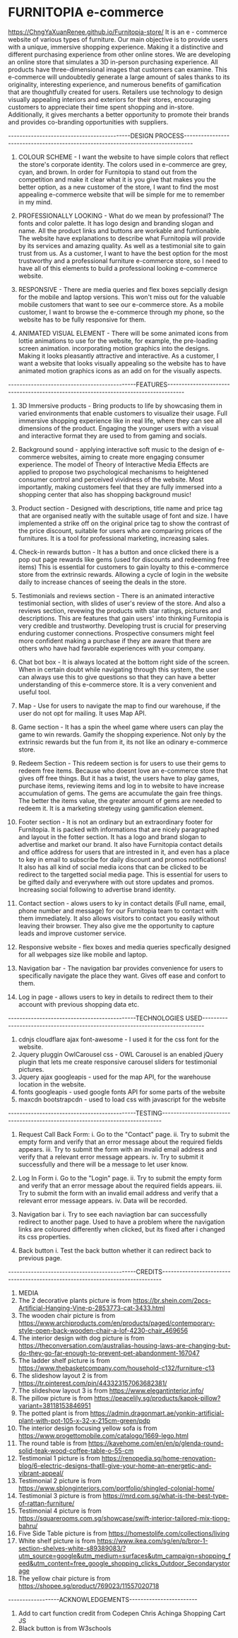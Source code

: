 # FURNITOPIA e-commerce
https://ChngYaXuanRenee.github.io/Furnitopia-store/
It is an e - commerce website of various types of furniture. Our main objective is to provide users with a unique, immersive shopping experience. Making it a distinctive and different purchasing experience from other online stores. We are developing an online store that simulates a 3D in-person purchasing experience. All products have three-dimensional images that customers can examine. This e-commerce will undoubtedly generate a large amount of sales thanks to its originality, interesting experience, and numerous benefits of gamification that are thoughtfully created for users. Retailers use technology to design visually appealing interiors and exteriors for their stores, encouraging customers to appreciate their time spent shopping and in-store. Additionally, it gives merchants a better opportunity to promote their brands and provides co-branding opportunities with suppliers.

-------------------------------------------DESIGN PROCESS---------------------------------------------------------------------------------

1. COLOUR SCHEME - I want the website to have simple colors that reflect the store's corporate identity. The colors used in e-commerce are grey, cyan, and brown. In order for Furnitopia to stand out from the competition and make it clear what it is you give that makes you the better option, as a new customer of the store, I want to find the most appealing e-commerce website that will be simple for me to remember in my mind.

2. PROFESSIONALLY LOOKING - What do we mean by professional? The fonts and color palette. It has logo design and branding slogan and name. All the product links and buttons are workable and funtionable. The website have explanations to describe what Furnitopia will provide by its services and amazing quality. As well as a testimonial site to gain trust from us. As a customer, I want to have the best option for the most trustworthy and a professional furniture e-commerce store, so I need to have all of this elements to build a professional looking e-commerce website.

3. RESPONSIVE - There are media queries and flex boxes sepcially design for the mobile and laptop versions. This won't miss out for the valuable mobile customers that want to see our e-commerce store. As a mobile customer, I want to browse the e-commerce through my phone, so the website has to be fully responsive for them.

4. ANIMATED VISUAL ELEMENT - There will be some animated icons from lottie animations to use for the website, for example, the pre-loading screen animation. incorporating motion graphics into the designs. Making it looks pleasantly attractive and interactive. As a customer, I want a website that looks visually appealing so the website has to have animated motion graphics icons as an add on for the visually aspects.

---------------------------------------------FEATURES------------------------------------------------------------------------------------

1. 3D Immersive products - Bring products to life by showcasing them in varied environments that enable customers to visualize their usage. Full immersive shopping experience like in real life, where they can see all dimensions of the product. Engaging the younger users with a visual and interactive format they are used to from gaming and socials. 

2. Background sound -  applying interactive soft music to the design of e-commerce websites, aiming to create more engaging consumer experience. The model of Theory of Interactive Media Effects are applied to propose two psychological mechanisms to heightened consumer control and perceived vividness of the website. Most importantly, making customers feel that they are fully immersed into a shopping center that also has shopping background music!

3. Product section - Designed with descriptions, title name and price tag that are organised neatly with the suitable usage of font and size. I have implemented a strike off on the original price tag to show the contrast of the price discount, suitable for users who are comparing prices of the furnitures. It is a tool for professional marketing, increasing sales.

4. Check-in rewards button - It has a button and once clicked there is a pop out page rewards like gems (used for discounts and redeeming free items) This is essential for customers to gain loyalty to this e-commerce store from the extrinsic rewards. Allowing a cycle of login in the website daily to increase chances of seeing the deals in the store. 

5. Testimonials and reviews section - There is an animated interactive testimonial section, with slides of user's review of the store. And also a reviews section, revewing the products with star ratings, pictures and descriptions. This are features that gain users' into thinking Furnitopia is very credible and trustworthy. Developing trust is crucial for preserving enduring customer connections. Prospective consumers might feel more confident making a purchase if they are aware that there are others who have had favorable experiences with your company.

6. Chat bot box - It is always located at the bottom right side of the screen. When in certain doubt while navigating through this system, the user can always use this to give questions so that they can have a better understanding of this e-commerce store. It is a very convenient and useful tool.

7. Map - Use for users to navigate the map to find our warehouse, if the user do not opt for mailing. It uses Map API.

8. Game section - It has a spin the wheel game where users can play the game to win rewards. Gamify the shopping experience. Not only by the extrinsic rewards but the fun from it, its not like an odinary e-commerce store. 

9. Redeem Section - This redeem section is for users to use their gems to redeem free items. Because who doesnt love an e-commerce store that gives off free things. But it has a twist, the users have to play games, purchase items, reviewing items and log in to website to have increase accumulation of gems. The gems are accumulate the gain free things. The better the items value, the greater amount of gems are needed to redeem it. It is a marketing stretegy using gamification element.

10. Footer section - It is not an ordinary but an extraordinary footer for Furnitopia. It is packed with informations that are nicely paragraphed and layout in the fotter section. It has a logo and brand slogan to advertise and market our brand. It also have Furnitopia contact details and office address for users that are intrested in it, and even has a place to key in email to subscribe for daily discount and promos notifications! It also has all kind of social media icons that can be clicked to be redirect to the targetted social media page. This is essential for users to be gifted daily and everywhere with out store updates and promos. Increasing social following to advertise brand identity.

11. Contact section - alows users to ky in contact details (Full name, email, phone number and message) for our Furnitopia team to contact with them immediately. It also allows visitors to contact you easily without leaving their browser. They also give me the opportunity to capture leads and improve customer service.

12. Responsive website - flex boxes and media queries specfically designed for all webpages size like mobile and laptop.

13. Navigation bar - The navigation bar provides convenience for users to specifically navigate the place they want. Gives off ease and confort to them.

14. Log in page - allows users to key in details to redirect them to their account with previous shopping data etc. 

---------------------------------------------TECHNOLOGIES USED------------------------------------------------------------------------------

1. cdnjs cloudflare ajax font-awesome - I used it for the css font for the website.
2. Jquery pluggin OwlCarousel css - OWL Carousel is an enabled jQuery plugin that lets me create responsive carousel sliders for testimonial pictures.
3. Jquery ajax googleapis - used for the map API, for the warehouse location in the website.
4. fonts googleapis - used google fonts API for some parts of the website
5. maxcdn bootstrapcdn - used to load css with javascript for the website

---------------------------------------------TESTING------------------------------------------------------------------------------

1. Request Call Back Form:
i. Go to the "Contact" page.
ii. Try to submit the empty form and verify that an error message about the required fields appears.
iii. Try to submit the form with an invalid email address and verify that a relevant error message appears.
iv. Try to submit it successfully and there will be a message to let user know.


2. Log In Form
i. Go to the "Login" page.
ii. Try to submit the empty form and verify that an error message about the required fields appears.
iii. Try to submit the form with an invalid email address and verify that a relevant error message appears.
iv. Data will be recorded.

3. Navigation bar
i. Try to see each naviagtion bar can successfully redirect to another page.
Used to have a problem where the navigation links are coloured differently when clicked, but its fixed after i changed its css properties.

4. Back button
i. Test the back button whether it can redirect back to previous page.

---------------------------------------------CREDITS------------------------------------------------------------------------------
1. MEDIA
1. The 2 decorative plants picture is from https://br.shein.com/2pcs-Artificial-Hanging-Vine-p-2853773-cat-3433.html
2. The wooden chair picture is from https://www.archiproducts.com/en/products/paged/contemporary-style-open-back-wooden-chair-a-lof-4230-chair_469656
3. The interior design with dog picture is from https://theconversation.com/australias-housing-laws-are-changing-but-do-they-go-far-enough-to-prevent-pet-abandonment-167047
4. The ladder shelf picture is from https://www.thebasketcompany.com/household-c132/furniture-c13
5. The slideshow layout 2 is from https://tr.pinterest.com/pin/443323157063682381/
6. The slideshow layout 3 is from https://www.elegantinterior.info/
7. The pillow picture is from https://peacelily.sg/products/kapok-pillow?variant=38118153846951
8. The potted plant is from https://admin.dragonmart.ae/yonkin-artificial-plant-with-pot-105-x-32-x-215cm-green/pdp
9. The interior design focusing yellow sofa is from https://www.progettomobile.com/catalogo/1669-lego.html
10. The round table is from https://kavehome.com/en/en/p/glenda-round-solid-teak-wood-coffee-table-o-55-cm
11. Testimonial 1 picture is from https://renopedia.sg/home-renovation-blog/6-electric-designs-thatll-give-your-home-an-energetic-and-vibrant-appeal/
12. Testimonial 2 picture is from https://www.sblonginteriors.com/portfolio/shingled-colonial-home/
13. Testimonial 3 picture is from https://mrd.com.sg/what-is-the-best-type-of-rattan-furniture/
14. Testimonial 4 picture is from https://squarerooms.com.sg/showcase/swift-interior-tailored-mix-tiong-bahru/
15. Five Side Table picture is from https://homestolife.com/collections/living
16. White shelf picture is from https://www.ikea.com/sg/en/p/bror-1-section-shelves-white-s89389083/?utm_source=google&utm_medium=surfaces&utm_campaign=shopping_feed&utm_content=free_google_shopping_clicks_Outdoor_Secondarystorage
17. The yellow chair picture is from https://shopee.sg/product/769023/11557020718

------------------ACKNOWLEDGEMENTS------------------------
1. Add to cart function credit from Codepen Chris Achinga Shopping Cart JS
2. Black button is from W3schools
